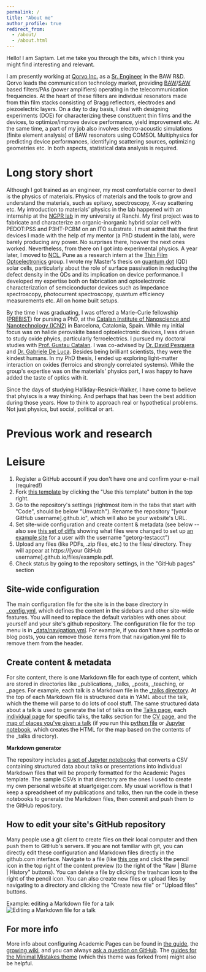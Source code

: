 ```yaml
---
permalink: /
title: "About me"
author_profile: true
redirect_from: 
  - /about/
  - /about.html
---
```


Hello! I am Saptam. Let me take you through the bits, which I think you might find interesting and relevant.

I am presently working at [Qorvo Inc.](https://www.qorvo.com/) as a [Sr. Engineer](https://www.linkedin.com/in/saptamg/) in the BAW R&D. Qorvo leads the communication technology market, providing [BAW](https://en.wikipedia.org/wiki/Thin-film_bulk_acoustic_resonator)/[SAW](https://en.wikipedia.org/wiki/Surface_acoustic_wave) based filters/PAs (power amplifiers) operating in the telecommunication frequencies. At the heart of these filters are individual resonators made from thin film stacks consisting of Bragg reflectors, electrodes and piezoelectric layers. On a day to day basis, I deal with designing experiments (DOE) for characterizing these constituent thin films and the devices, to optimize/improve device performance, yield improvement etc. At the same time, a part of my job also involves electro-acoustic simulations (finite element analysis) of BAW resonators using COMSOL Multiphysics for predicting device performances, identifying scattering sources, optimizing geometries etc. In both aspects, statistical data analysis is required. 


Long story short
======
Although I got trained as an engineer, my most comfortable corner to dwell is the physics of materials. Physics of materials and the tools to grow and understand the materials, such as epitaxy, spectroscopy, X-ray scattering etc. My introduction to materials' physics in the lab happened with an internship at the [NGPR lab](https://www.ngprlab.com/) in my university at Ranchi. My first project was to fabricate and characterize an organic-inorganic hybrid solar cell with PEDOT:PSS and P3HT-PCBM on an ITO substrate. I must admit that the first devices I made with the help of my mentor (a PhD student in the lab), were barely producing any power. No surprises there, howver the next ones worked. Nevertheless, from there on I got into experimental physics. A year later, I moved to [NCL](https://www.ncl-india.org/), Pune as a research intern at the [Thin Film Optoelectronics](http://academic.ncl.res.in/ak.rath/home) group. I wrote my Master's thesis on [quantum dot](https://en.wikipedia.org/wiki/Quantum_dot) (QD) solar cells, particularly about the role of surface passivation in reducing the defect density in the QDs and its implication on device performance. I developed my expertise both on fabrication and optoelectronic characterization of semciconductor devices such as Impedance spectroscopy, photocurrent spectroscopy, quantum efficiency measurements etc. All on home built setups.

By the time I was graduating, I was offered a Marie-Curie fellowship ([PREBIST](https://bist.eu/education/prebist/prebist-fellows/)) for pursing a PhD, at the [Catalan Institute of Nanoscience and Nanotechnology (ICN2)](https://icn2.cat/en/) in Barcelona, Catalonia, Spain. While my initial focus was on halide perovskite based optoelectronic devices, I was driven to study oxide phyics, particularly ferroelectrics. I pursued my doctoral studies with [Prof. Gustau Catalan](https://scholar.google.com/citations?user=74q4GjoAAAAJ&hl=en). I was co-advised by [Dr. David Pesquera](https://scholar.google.com/citations?hl=en&user=veKFcyAAAAAJ&view_op=list_works) and [Dr. Gabriele De Luca](https://scholar.google.com/citations?hl=en&user=Ah90rggAAAAJ&view_op=list_works). Besides being brilliant scientists, they were the kindest humans. In my PhD thesis, I ended up exploring light-matter interaction on oxides (ferroics and strongly correlated systems). While the group's expertise was on the materials' physics part, I was happy to have added the taste of optics with it. 

Since the days of studying Halliday-Resnick-Walker, I have come to believe that phyiscs is a way thinking. And perhaps that has been the best addition during those years. How to think to approach real or hypothetical problems. Not just physics, but social, political or art.            

Previous work and research
======


Leisure
======
1. Register a GitHub account if you don't have one and confirm your e-mail (required!)
1. Fork [this template](https://github.com/academicpages/academicpages.github.io) by clicking the "Use this template" button in the top right. 
1. Go to the repository's settings (rightmost item in the tabs that start with "Code", should be below "Unwatch"). Rename the repository "[your GitHub username].github.io", which will also be your website's URL.
1. Set site-wide configuration and create content & metadata (see below -- also see [this set of diffs](http://archive.is/3TPas) showing what files were changed to set up [an example site](https://getorg-testacct.github.io) for a user with the username "getorg-testacct")
1. Upload any files (like PDFs, .zip files, etc.) to the files/ directory. They will appear at https://[your GitHub username].github.io/files/example.pdf.  
1. Check status by going to the repository settings, in the "GitHub pages" section

Site-wide configuration
------
The main configuration file for the site is in the base directory in [_config.yml](https://github.com/academicpages/academicpages.github.io/blob/master/_config.yml), which defines the content in the sidebars and other site-wide features. You will need to replace the default variables with ones about yourself and your site's github repository. The configuration file for the top menu is in [_data/navigation.yml](https://github.com/academicpages/academicpages.github.io/blob/master/_data/navigation.yml). For example, if you don't have a portfolio or blog posts, you can remove those items from that navigation.yml file to remove them from the header. 

Create content & metadata
------
For site content, there is one Markdown file for each type of content, which are stored in directories like _publications, _talks, _posts, _teaching, or _pages. For example, each talk is a Markdown file in the [_talks directory](https://github.com/academicpages/academicpages.github.io/tree/master/_talks). At the top of each Markdown file is structured data in YAML about the talk, which the theme will parse to do lots of cool stuff. The same structured data about a talk is used to generate the list of talks on the [Talks page](https://academicpages.github.io/talks), each [individual page](https://academicpages.github.io/talks/2012-03-01-talk-1) for specific talks, the talks section for the [CV page](https://academicpages.github.io/cv), and the [map of places you've given a talk](https://academicpages.github.io/talkmap.html) (if you run this [python file](https://github.com/academicpages/academicpages.github.io/blob/master/talkmap.py) or [Jupyter notebook](https://github.com/academicpages/academicpages.github.io/blob/master/talkmap.ipynb), which creates the HTML for the map based on the contents of the _talks directory).

**Markdown generator**

The repository includes [a set of Jupyter notebooks](https://github.com/academicpages/academicpages.github.io/tree/master/markdown_generator
) that converts a CSV containing structured data about talks or presentations into individual Markdown files that will be properly formatted for the Academic Pages template. The sample CSVs in that directory are the ones I used to create my own personal website at stuartgeiger.com. My usual workflow is that I keep a spreadsheet of my publications and talks, then run the code in these notebooks to generate the Markdown files, then commit and push them to the GitHub repository.

How to edit your site's GitHub repository
------
Many people use a git client to create files on their local computer and then push them to GitHub's servers. If you are not familiar with git, you can directly edit these configuration and Markdown files directly in the github.com interface. Navigate to a file (like [this one](https://github.com/academicpages/academicpages.github.io/blob/master/_talks/2012-03-01-talk-1.md) and click the pencil icon in the top right of the content preview (to the right of the "Raw | Blame | History" buttons). You can delete a file by clicking the trashcan icon to the right of the pencil icon. You can also create new files or upload files by navigating to a directory and clicking the "Create new file" or "Upload files" buttons. 

Example: editing a Markdown file for a talk
![Editing a Markdown file for a talk](/images/editing-talk.png)

For more info
------
More info about configuring Academic Pages can be found in [the guide](https://academicpages.github.io/markdown/), the [growing wiki](https://github.com/academicpages/academicpages.github.io/wiki), and you can always [ask a question on GitHub](https://github.com/academicpages/academicpages.github.io/discussions). The [guides for the Minimal Mistakes theme](https://mmistakes.github.io/minimal-mistakes/docs/configuration/) (which this theme was forked from) might also be helpful.
